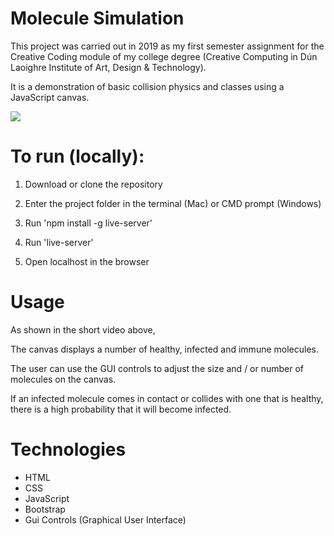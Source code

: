 # Molecule Simulation

This project was carried out in 2019 as my first semester assignment for the Creative Coding module of my college degree (Creative Computing in Dún Laoighre Institute of Art, Design & Technology).

It is a demonstration of basic collision physics and classes using a JavaScript canvas.

![](Molecules/img/Mol.gif)

# To run (locally):

1. Download or clone the repository

2. Enter the project folder in the terminal (Mac) or CMD prompt (Windows)

3. Run 'npm install -g live-server'

4. Run 'live-server'

5. Open localhost in the browser

# Usage

As shown in the short video above,

The canvas displays a number of healthy, infected and immune molecules.

The user can use the GUI controls to adjust the size and / or number of molecules on the canvas.

If an infected molecule comes in contact or collides with one that is healthy, there is a high probability that it will become infected.

# Technologies

- HTML
- CSS
- JavaScript
- Bootstrap
- Gui Controls (Graphical User Interface)

